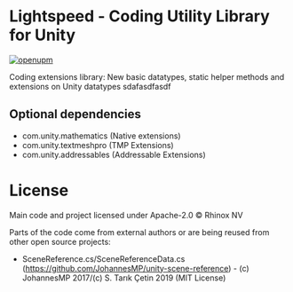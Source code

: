# Lightspeed - Coding Utility Library for Unity

[![openupm](https://img.shields.io/npm/v/com.rhinox.open.lightspeed?label=openupm&registry_uri=https://package.openupm.com)](https://openupm.com/packages/com.rhinox.open.lightspeed/)

Coding extensions library: New basic datatypes, static helper methods and extensions on Unity datatypes 
  sdafasdfasdf
## Optional dependencies

- com.unity.mathematics (Native extensions)
- com.unity.textmeshpro (TMP Extensions)
- com.unity.addressables (Addressable Extensions)

# License

Main code and project licensed under Apache-2.0 © Rhinox NV

Parts of the code come from external authors or are being reused from other open source projects:
- SceneReference.cs/SceneReferenceData.cs (https://github.com/JohannesMP/unity-scene-reference) - (c) JohannesMP 2017/(c) S. Tarık Çetin 2019 (MIT License)
